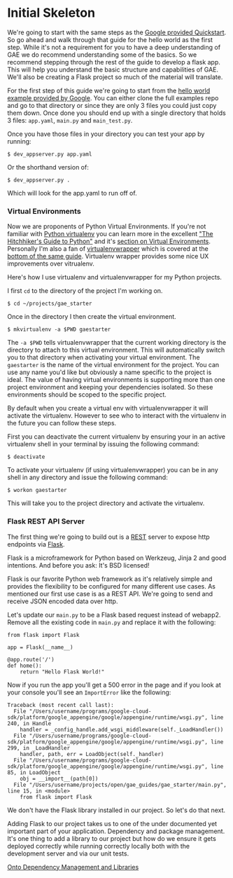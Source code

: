 Initial Skeleton
================

We're going to start with the same steps as the [Google provided Quickstart](https://cloud.google.com/appengine/docs/standard/python/quickstart). So go ahead and walk through that guide for the hello world as the first step. While it's not a requirement for you to have a deep understanding of GAE we do recommend understanding some of the basics. So we recommend stepping through the rest of the guide to develop a flask app. This will help you understand the basic structure and capabilities of GAE. We'll also be creating a Flask project so much of the material will translate.

For the first step of this guide we're going to start from the [hello world example provided by Google](https://github.com/GoogleCloudPlatform/python-docs-samples/tree/master/appengine/standard/hello_world). You can either clone the full examples repo and go to that directory or since they are only 3 files you could just copy them down. Once done you should end up with a single directory that holds 3 files: `app.yaml`, `main.py` and `main_test.py`.

Once you have those files in your directory you can test your app by running:

```
$ dev_appserver.py app.yaml
```

Or the shorthand version of:

```
$ dev_appserver.py .
```

Which will look for the app.yaml to run off of.

### Virtual Environments

Now we are proponents of Python Virtual Environments. If you're not familiar with [Python virtualenv](http://pypi.python.org/pypi/virtualenv) you can learn more in the excellent ["The Hitchhiker's Guide to Python"](http://python-guide-pt-br.readthedocs.io/en/latest/) and it's [section on Virtual Environments](http://python-guide-pt-br.readthedocs.io/en/latest/dev/virtualenvs/). Personally I'm also a fan of [virtualenvwrapper](https://virtualenvwrapper.readthedocs.io/en/latest/index.html) which is covered at the [bottom of the same guide](http://python-guide-pt-br.readthedocs.io/en/latest/dev/virtualenvs/#virtualenvwrapper). Virtualenv wrapper provides some nice UX improvements over vitrualenv.

Here's how I use virtualenv and virtualenvwrapper for my Python projects.

I first `cd` to the directory of the project I'm working on.

```
$ cd ~/projects/gae_starter
```

Once in the directory I then create the virtual environment.

```
$ mkvirtualenv -a $PWD gaestarter
```

The `-a $PWD` tells virtualenvwrapper that the current working directory is the directory to attach to this virtual environment. This will automatically switch you to that directory when activating your virtual environment. The `gaestarter` is the name of the virtual environment for the project. You can use any name you'd like but obviously a name specific to the project is ideal. The value of having virtual environments is supporting more than one project environment and keeping your dependencies isolated. So these environments should be scoped to the specific project.

By default when you create a virtual env with virtualenvwrapper it will activate the virtualenv. However to see who to interact with the virtualenv in the future you can follow these steps.

First you can deactivate the current virtualenv by ensuring your in an active virtualenv shell in your terminal by issuing the following command:

```
$ deactivate
```

To activate your virtualenv (if using virtualenvwrapper) you can be in any shell in any directory and issue the following command:

```
$ workon gaestarter
```

This will take you to the project directory and activate the virtualenv.

### Flask REST API Server

The first thing we're going to build out is a [REST](https://en.wikipedia.org/wiki/Representational_state_transfer) server to expose http endpoints via [Flask](http://flask.pocoo.org/).

  Flask is a microframework for Python based on Werkzeug, Jinja 2 and good intentions. And before you ask: It's BSD licensed!

Flask is our favorite Python web framework as it's relatively simple and provides the flexibility to be configured for many different use cases. As mentioned our first use case is as a REST API. We're going to send and receive JSON encoded data over http.

Let's update our `main.py` to be a Flask based request instead of webapp2. Remove all the existing code in `main.py` and replace it with the following:

```
from flask import Flask

app = Flask(__name__)

@app.route('/')
def home():
    return "Hello Flask World!"
```

Now if you run the app you'll get a 500 error in the page and if you look at your console you'll see an `ImportError` like the following:

```
Traceback (most recent call last):
  File "/Users/username/programs/google-cloud-sdk/platform/google_appengine/google/appengine/runtime/wsgi.py", line 240, in Handle
    handler = _config_handle.add_wsgi_middleware(self._LoadHandler())
  File "/Users/username/programs/google-cloud-sdk/platform/google_appengine/google/appengine/runtime/wsgi.py", line 299, in _LoadHandler
    handler, path, err = LoadObject(self._handler)
  File "/Users/username/programs/google-cloud-sdk/platform/google_appengine/google/appengine/runtime/wsgi.py", line 85, in LoadObject
    obj = __import__(path[0])
  File "/Users/username/projects/open/gae_guides/gae_starter/main.py", line 15, in <module>
    from flask import Flask
```

We don't have the Flask library installed in our project. So let's do that next.

Adding Flask to our project takes us to one of the under documented yet important part of your application. Dependency and package management. It's one thing to add a library to our project but how do we ensure it gets deployed correctly while running correctly locally both with the development server and via our unit tests.

[Onto Dependency Management and Libraries](dependencies.md)
